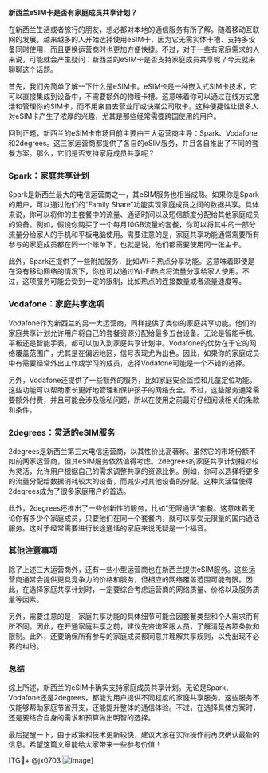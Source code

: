 **新西兰eSIM卡是否有家庭成员共享计划？**

在新西兰生活或者旅行的朋友，想必都对本地的通信服务有所了解。随着移动互联网的发展，越来越多的人开始选择使用eSIM卡，因为它无需实体卡槽、支持多设备同时使用，而且更换运营商时也更加方便快捷。不过，对于一些有家庭需求的人来说，可能就会产生疑问：新西兰的eSIM卡是否支持家庭成员共享呢？今天就来聊聊这个话题。

首先，我们先简单了解一下什么是eSIM卡。eSIM卡是一种嵌入式SIM卡技术，它可以直接集成到设备中，不需要额外的物理卡槽。这意味着你可以通过在线方式激活和管理你的SIM卡，而不用亲自去营业厅或快递公司取卡。这种便捷性让很多人对eSIM卡产生了浓厚的兴趣，尤其是那些经常需要跨国使用的用户。

回到正题，新西兰的eSIM卡市场目前主要由三大运营商主导：Spark、Vodafone和2degrees。这三家运营商都提供了各自的eSIM服务，并且各自推出了不同的套餐方案。那么，它们是否支持家庭成员共享呢？

### Spark：家庭共享计划

Spark是新西兰最大的电信运营商之一，其eSIM服务也相当成熟。如果你是Spark的用户，可以通过他们的“Family Share”功能实现家庭成员之间的数据共享。具体来说，你可以将你的主套餐中的流量、通话时间以及短信额度分配给其他家庭成员的设备。例如，假设你购买了一个每月10GB流量的套餐，你可以将其中的一部分流量分给家人的手机和平板电脑使用。需要注意的是，家庭共享功能通常需要所有参与的家庭成员都在同一个账单下，也就是说，他们都需要使用同一张主卡。

此外，Spark还提供了一些附加服务，比如Wi-Fi热点分享功能。这意味着即使是在没有移动网络的情况下，你也可以通过Wi-Fi热点将流量分享给家人使用。不过，这项服务可能会受到一定的限制，比如热点的连接数量或者流量速度等。

### Vodafone：家庭共享选项

Vodafone作为新西兰的另一大运营商，同样提供了类似的家庭共享功能。他们的家庭共享计划允许用户将自己的套餐资源分配给最多五台设备。无论是智能手机、平板还是智能手表，都可以加入到家庭共享计划中。Vodafone的优势在于它的网络覆盖范围广，尤其是在偏远地区，信号表现尤为出色。因此，如果你的家庭成员中有需要经常外出工作或学习的成员，选择Vodafone可能是一个不错的选择。

另外，Vodafone还提供了一些额外的服务，比如家庭安全监控和儿童定位功能。这些功能可以帮助家长更好地管理和保护孩子的网络安全。不过，这些服务通常需要额外付费，并且可能会涉及隐私问题，所以在使用之前最好仔细阅读相关的条款和条件。

### 2degrees：灵活的eSIM服务

2degrees是新西兰第三大电信运营商，以其性价比高著称。虽然它的市场份额不如前两家运营商，但其eSIM服务依然值得考虑。2degrees的家庭共享计划相对较为灵活，允许用户根据自己的需求调整共享的资源比例。例如，你可以选择将更多的流量分配给数据消耗较大的设备，而减少对其他设备的分配。这种灵活性使得2degrees成为了很多家庭用户的首选。

此外，2degrees还推出了一些创新性的服务，比如“无限通话”套餐。这意味着无论你有多少个家庭成员，只要他们在同一个套餐内，就可以享受无限量的国内通话服务。这对于经常需要进行长途通话的家庭来说无疑是一个福音。

### 其他注意事项

除了上述三大运营商外，还有一些小型运营商也在新西兰提供eSIM服务。这些运营商通常会提供更具竞争力的价格和服务，但相应的网络覆盖范围可能有限。因此，在选择家庭共享计划时，一定要综合考虑运营商的网络质量、价格以及服务质量等因素。

另外，需要注意的是，家庭共享功能的具体细节可能会因套餐类型和个人需求而有所不同。因此，在开通家庭共享之前，建议先咨询客服人员，了解清楚各项条款和限制。此外，还要确保所有参与的家庭成员都同意并理解共享规则，以免出现不必要的纠纷。

### 总结

综上所述，新西兰的eSIM卡确实支持家庭成员共享计划。无论是Spark、Vodafone还是2degrees，都能为用户提供不同程度的家庭共享服务。这些服务不仅能够帮助家庭节省开支，还能提升整体的通信体验。不过，在选择具体方案时，还是要结合自身的需求和预算做出明智的选择。

最后提醒一下，由于政策和技术更新较快，建议大家在实际操作前再次确认最新的信息。希望这篇文章能给大家带来一些参考价值！

[TG💪+ @jx0703 ![Image](https://github.com/user-attachments/assets/dbca1d08-cadb-493c-b0ec-ad6f7a83f270)]